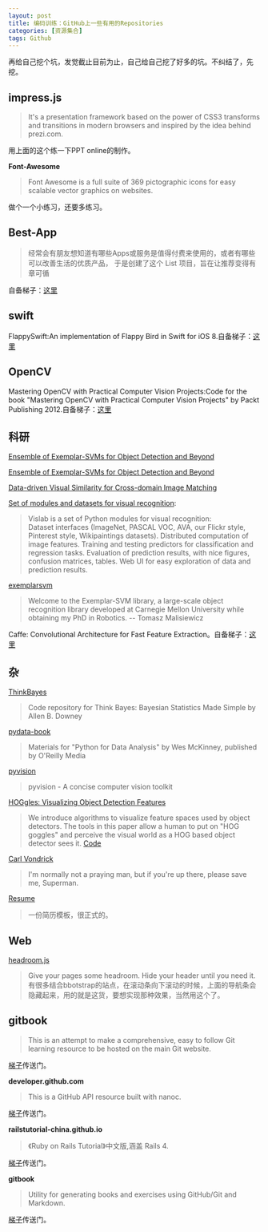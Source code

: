 ```yaml
---
layout: post
title: 编码训练：GitHub上一些有用的Repositories
categories: [资源集合]
tags: Github
---
```


再给自己挖个坑，发觉截止目前为止，自己给自己挖了好多的坑。不纠结了，先挖。

## impress.js

> It's a presentation framework based on the power of CSS3 transforms and transitions in modern browsers and inspired by the idea behind prezi.com.

用上面的这个练一下PPT online的制作。

**Font-Awesome**

>Font Awesome is a full suite of 369 pictographic icons for easy scalable vector graphics on websites.

做个一个小练习，还要多练习。

## Best-App

> 经常会有朋友想知道有哪些Apps或服务是值得付费来使用的，或者有哪些可以改善生活的优质产品， 于是创建了这个 List 项目，旨在让推荐变得有章可循

自备梯子：[这里](https://github.com/hzlzh/Best-App)

## swift

FlappySwift:An implementation of Flappy Bird in Swift for iOS 8.自备梯子：[这里](https://github.com/fullstackio/FlappySwift)

## OpenCV

Mastering OpenCV with Practical Computer Vision Projects:Code for the book "Mastering OpenCV with Practical Computer Vision Projects" by Packt Publishing 2012.自备梯子：[这里](https://github.com/MasteringOpenCV/code)

## 科研

[Ensemble of Exemplar-SVMs for Object Detection and Beyond](https://github.com/abhi2610/exemplarsvm)

[Ensemble of Exemplar-SVMs for Object Detection and Beyond](https://github.com/quantombone/exemplarsvm)

[Data-driven Visual Similarity for Cross-domain Image Matching](http://graphics.cs.cmu.edu/projects/crossDomainMatching/)

[Set of modules and datasets for visual recognition](https://github.com/sergeyk/vislab):  

> Vislab is a set of Python modules for visual recognition:</br>
Dataset interfaces (ImageNet, PASCAL VOC, AVA, our Flickr style, Pinterest style, Wikipaintings datasets).
Distributed computation of image features.
Training and testing predictors for classification and regression tasks.
Evaluation of prediction results, with nice figures, confusion matrices, tables.
Web UI for easy exploration of data and prediction results.

[exemplarsvm](https://github.com/quantombone/exemplarsvm)  

> Welcome to the Exemplar-SVM library, a large-scale object recognition library developed at Carnegie Mellon University while obtaining my PhD in Robotics. -- Tomasz Malisiewicz

Caffe: Convolutional Architecture for Fast Feature Extraction。自备梯子：[这里](https://github.com/willard-yuan/caffe)



## 杂

[ThinkBayes](https://github.com/AllenDowney/ThinkBayes)  

> Code repository for Think Bayes: Bayesian Statistics Made Simple by Allen B. Downey

[pydata-book](https://github.com/pydata/pydata-book)  

> Materials for "Python for Data Analysis" by Wes McKinney, published by O'Reilly Media

[pyvision](https://github.com/cvondrick/pyvision)  

> pyvision - A concise computer vision toolkit

[HOGgles: Visualizing Object Detection Features](http://web.mit.edu/vondrick/ihog/)  

> We introduce algorithms to visualize feature spaces used by object detectors. The tools in this paper allow a human to put on "HOG goggles" and perceive the visual world as a HOG based object detector sees it. [Code](https://github.com/CSAILVision/ihog)

[Carl Vondrick](http://web.mit.edu/vondrick/)  

> I'm normally not a praying man, but if you're up there, please save me, Superman.

[Resume](http://greatghoul.github.io/resume/)  

> 一份简历模板，很正式的。

## Web

[headroom.js](https://github.com/WickyNilliams/headroom.js)  

> Give your pages some headroom. Hide your header until you need it.
有很多结合bbotstrap的站点，在滚动条向下滚动的时候，上面的导航条会隐藏起来，用的就是这货，要想实现那种效果，当然用这个了。

## gitbook

> This is an attempt to make a comprehensive, easy to follow Git learning resource to be hosted on the main Git website.

[梯子](https://github.com/schacon/gitbook)传送门。

**developer.github.com**  

> This is a GitHub API resource built with nanoc.

[梯子](https://github.com/github/developer.github.com)传送门。

**railstutorial-china.github.io**

>《Ruby on Rails Tutorial》中文版,涵盖 Rails 4.

[梯子](https://github.com/railstutorial-china/railstutorial-china.github.io)传送门。

**gitbook**  

> Utility for generating books and exercises using GitHub/Git and Markdown.

[梯子](https://github.com/GitbookIO/gitbook)传送门。

